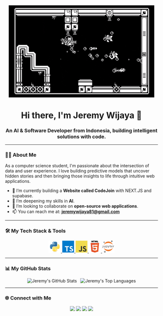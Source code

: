 <!--
**jerewy/jerewy** is a ✨ _special_ ✨ repository because its `README.md` (this file) appears on your GitHub profile.

Here are some ideas to get you started:

- 🔭 I’m currently working on ...
- 🌱 I’m currently learning ...
- 👯 I’m looking to collaborate on ...
- 🤔 I’m looking for help with ...
- 💬 Ask me about ...
- 📫 How to reach me: ...
- 😄 Pronouns: ...
- ⚡ Fun fact: ...
-->
<p align="center">
  <img src="./banner.gif" alt="Your Name Banner"/>
</p>

<h1 align="center">Hi there, I'm Jeremy Wijaya 👋</h1>
<h3 align="center">An AI & Software Developer from Indonesia, building intelligent solutions with code.</h3>

---

### 👨‍💻 About Me

As a computer science student, I'm passionate about the intersection of data and user experience. I love building predictive models that uncover hidden stories and then bringing those insights to life through intuitive web applications.

- 🔭 I’m currently building a **Website called CodeJoin** with NEXT.JS and supabase.
- 🌱 I’m deepening my skills in **AI**.
- 👯 I’m looking to collaborate on **open-source web applications**.
- 📫 You can reach me at: **jeremywijaya81@gmail.com**

---

### 🛠️ My Tech Stack & Tools

<p align="center">
  <a href="https://www.python.org" target="_blank" rel="noreferrer"> <img src="https://raw.githubusercontent.com/devicons/devicon/master/icons/python/python-original.svg" alt="python" width="40" height="40"/> </a>
  <a href="https://www.typescriptlang.org/" target="_blank" rel="noreferrer"> <img src="https://raw.githubusercontent.com/devicons/devicon/master/icons/typescript/typescript-original.svg" alt="typescript" width="40" height="40"/> </a>
  <a href="https://developer.mozilla.org/en-US/docs/Web/JavaScript" target="_blank" rel="noreferrer"> <img src="https://raw.githubusercontent.com/devicons/devicon/master/icons/javascript/javascript-original.svg" alt="javascript" width="40" height="40"/> </a>
  <a href="https://www.w3.org/html/" target="_blank" rel="noreferrer"> <img src="https://raw.githubusercontent.com/devicons/devicon/master/icons/html5/html5-original-wordmark.svg" alt="html5" width="40" height="40"/> </a>
  <a href="https://jupyter.org/" target="_blank" rel="noreferrer"> <img src="https://raw.githubusercontent.com/devicons/devicon/master/icons/jupyter/jupyter-original-wordmark.svg" alt="jupyter" width="40" height="40"/> </a>
</p>

---

### 📊 My GitHub Stats

<p align="center">
  <img src="https://github-readme-stats.vercel.app/api?username=jerewy&show_icons=true&theme=tokyonight&include_all_commits=true&count_private=true" alt="Jeremy's GitHub Stats"/>
  &nbsp;
  <img src="https://github-readme-stats.vercel.app/api/top-langs/?username=jerewy&layout=compact&langs_count=8&theme=tokyonight" alt="Jeremy's Top Languages"/>
</p>

---

### 🌐 Connect with Me

<p align="center">
<a href="https://www.linkedin.com/in/jeremy-wijaya/"><img src="https://img.shields.io/badge/linkedin-%230077B5.svg?style=for-the-badge&logo=linkedin&logoColor=white"/></a>
<a href="https://www.instagram.com/jerewyyy/"><img src="https://img.shields.io/badge/Instagram-%23E4405F.svg?style=for-the-badge&logo=instagram&logoColor=white"/></a>
<a href="https://www.youtube.com/@JeremyWijaya"><img src="https://img.shields.io/badge/YouTube-%23FF0000.svg?style=for-the-badge&logo=youtube&logoColor=white"/></a>
<a href="mailto:jeremywijaya81@gmail.com"><img src="https://img.shields.io/badge/Gmail-D14836?style=for-the-badge&logo=gmail&logoColor=white"/></a>
</p>

